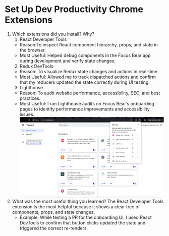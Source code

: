 # Set Up Dev Productivity Chrome Extensions
1. Which extensions did you install? Why?
    1. React Developer Tools
    - Reason:To inspect React component hierarchy, props, and state in the browser.
    - Most Useful: Helped debug components in the Focus Bear app during development and verify state changes.
    2. Redux DevTools
    - Reason: To visualize Redux state changes and actions in real-time.
    - Most Useful: Allowed me to track dispatched actions and confirm that my reducers updated the state correctly during UI testing.
    3. Lighthouse
    - Reason: To audit website performance, accessibility, SEO, and best practices.
    - Most Useful: I ran Lighthouse audits on Focus Bear’s onboarding pages to identify performance improvements and accessibility issues.
    ![Extension haven been installed](devtools.png)
2. What was the most useful thing you learned?
    The React Developer Tools extension is the most helpful because it shows a clear tree of components, props, and state changes.  
    - Example: While testing a PR for the onboarding UI, I used React DevTools to confirm that button clicks updated the state and triggered the correct re-renders.
